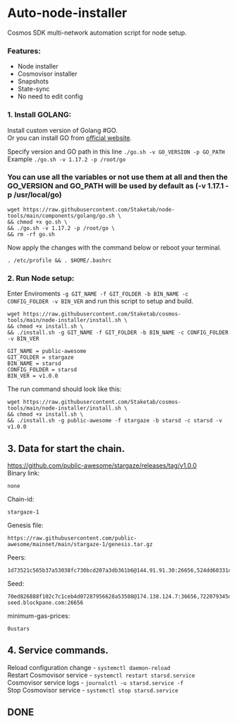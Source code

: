 # Auto-node-installer
Cosmos SDK multi-network automation script for node setup.  
### Features:  
- Node installer
- Cosmovisor installer
- Snapshots
- State-sync
- No need to edit config

### 1. Install GOLANG:
Install custom version of Golang #GO.  
Or you can install GO from [official website](https://golang.org/doc/install).  

Specify version and GO path in this line `./go.sh -v GO_VERSION -p GO_PATH`  
Example `./go.sh -v 1.17.2 -p /root/go`  

### You can use all the variables or not use them at all and then the GO_VERSION and GO_PATH will be used by default as (-v 1.17.1 -p /usr/local/go)  

```
wget https://raw.githubusercontent.com/Staketab/node-tools/main/components/golang/go.sh \
&& chmod +x go.sh \
&& ./go.sh -v 1.17.2 -p /root/go \
&& rm -rf go.sh
```
Now apply the changes with the command below or reboot your terminal.  
```
. /etc/profile && . $HOME/.bashrc
```

### 2. Run Node setup:
Enter Enviroments `-g GIT_NAME -f GIT_FOLDER -b BIN_NAME -c CONFIG_FOLDER -v BIN_VER` and run this script to setup and build.  
```
wget https://raw.githubusercontent.com/Staketab/cosmos-tools/main/node-installer/install.sh \
&& chmod +x install.sh \
&& ./install.sh -g GIT_NAME -f GIT_FOLDER -b BIN_NAME -c CONFIG_FOLDER -v BIN_VER
```
`GIT_NAME = public-awesome`  
`GIT_FOLDER = stargaze`  
`BIN_NAME = starsd`  
`CONFIG_FOLDER = starsd`  
`BIN_VER = v1.0.0`

The run command should look like this:
```
wget https://raw.githubusercontent.com/Staketab/cosmos-tools/main/node-installer/install.sh \
&& chmod +x install.sh \
&& ./install.sh -g public-awesome -f stargaze -b starsd -c starsd -v v1.0.0
```

## 3. Data for start the chain. 
https://github.com/public-awesome/stargaze/releases/tag/v1.0.0  
Binary link:
```
none
```
Chain-id:
```
stargaze-1
```  
Genesis file:
```
https://raw.githubusercontent.com/public-awesome/mainnet/main/stargaze-1/genesis.tar.gz
```
Peers:
```
1d73521c565b37a53038fc730bcd207a3db361b6@144.91.91.30:26656,524dd60331c56d198deabbb70238c2cc69119cca@161.97.122.216:36656,0c9ebd7b36f96d0279dbf6dc38572f5797c096c1@65.108.42.168:26656,320e4b81ab327dd2593a39de0d3ae718fdb9347c@176.9.168.220:26656
```
Seed:
```
70ed826888f102c7c1ceb4d07287956628a53508@174.138.124.7:36656,722079345d941cd2da3daedea548c909d9b83ec5@104.248.101.113:36656,d5fc4f479c4e212c96dff5704bb2468ea03b8ae3@sg-seed.blockpane.com:26656
```
minimum-gas-prices:
```
0ustars
```

## 4. Service commands.
Reload configuration change - `systemctl daemon-reload`  
Restart Cosmovisor service - `systemctl restart starsd.service`  
Cosmovisor service logs - `journalctl -u starsd.service -f`  
Stop Cosmovisor service - `systemctl stop starsd.service`  

## DONE
